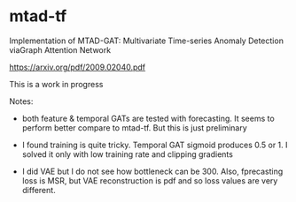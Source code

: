 # mtad-tf
Implementation of MTAD-GAT: Multivariate Time-series Anomaly Detection viaGraph Attention Network

https://arxiv.org/pdf/2009.02040.pdf


This is a work in progress

Notes:

- both feature & temporal GATs are tested with forecasting. It seems to perform better compare to mtad-tf. But this is just preliminary

- I found training is quite tricky. Temporal GAT sigmoid produces 0.5 or 1. I solved it only with low training rate and clipping gradients

- I did VAE but I do not see how bottleneck can be 300. Also, fprecasting loss is MSR, but VAE reconstruction is pdf and so loss values are very different.
